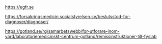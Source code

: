 
https://egfr.se  

https://forsakringsmedicin.socialstyrelsen.se/beslutsstod-for-diagnoser/diagnoser/  

https://gotland.se/rg/samarbetswebb/for-utforare-inom-vard/laboratoriemedicinskt-centrum-gotland/remissinstruktioner-till-fyslab  
